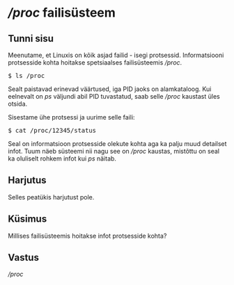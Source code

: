 # */proc* failisüsteem

## Tunni sisu

Meenutame, et Linuxis on kõik asjad failid - isegi protsessid. Informatsiooni protsesside kohta hoitakse spetsiaalses failisüsteemis */proc*.

<pre>$ ls /proc</pre>

Sealt paistavad erinevad väärtused, iga PID jaoks on alamkataloog. Kui eelnevalt on *ps* väljundi abil PID tuvastatud, saab selle */proc* kaustast üles otsida.

Sisestame ühe protsessi ja uurime selle faili:

<pre>$ cat /proc/12345/status</pre>

Seal on informatsioon protsesside olekute kohta aga ka palju muud detailset infot. Tuum näeb süsteemi nii nagu see on */proc* kaustas, mistõttu on seal ka oluliselt rohkem infot kui *ps* näitab.

## Harjutus

Selles peatükis harjutust pole.

## Küsimus

Millises failisüsteemis hoitakse infot protsesside kohta?

## Vastus

*/proc*
